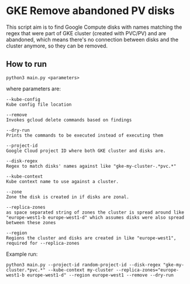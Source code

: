 # GKE Remove abandoned PV disks

This script aim is to find Google Compute disks with names matching the regex that were
part of GKE cluster (created with PVC/PV) and are abandoned, which means
there's no connection between disks and the cluster anymore, so they can be removed.

## How to run

```
python3 main.py <parameters>
```

where parameters are:

```
--kube-config
Kube config file location

--remove
Invokes gcloud delete commands based on findings

--dry-run
Prints the commands to be executed instead of executing them

--project-id
Google Cloud project ID where both GKE cluster and disks are.

--disk-regex
Regex to match disks' names against like "gke-my-cluster-.*pvc.*"

--kube-context
Kube context name to use against a cluster.

--zone
Zone the disk is created in if disks are zonal.

--replica-zones
as space separated string of zones the cluster is spread around like "europe-west1-b europe-west1-d" which assumes disks were also spread between these zones

--region
Regions the cluster and disks are created in like "europe-west1", required for --replica-zones
```

Example run:

```
python3 main.py --project-id random-project-id --disk-regex "gke-my-cluster.*pvc.*" --kube-context my-cluster --replica-zones="europe-west1-b europe-west1-d" --region europe-west1 --remove --dry-run

```
